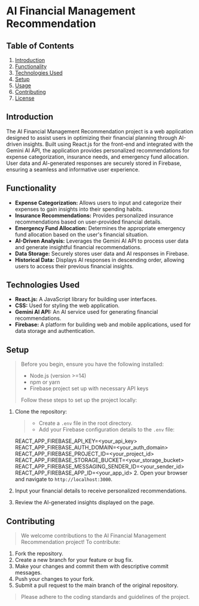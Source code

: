
# AI Financial Management Recommendation

## Table of Contents

1.  [Introduction](#introduction)
2.  [Functionality](#functionality)
3.  [Technologies Used](#technologies-used)
4.  [Setup](#setup)
5.  [Usage](#usage)
6.  [Contributing](#contributing)
7.  [License](#license)

## Introduction

The AI Financial Management Recommendation project is a web application designed to assist users in optimizing their financial planning through AI-driven insights. Built using React.js for the front-end and integrated with the Gemini AI API, the application provides personalized recommendations for expense categorization, insurance needs, and emergency fund allocation. User data and AI-generated responses are securely stored in Firebase, ensuring a seamless and informative user experience.

## Functionality

*   **Expense Categorization:** Allows users to input and categorize their expenses to gain insights into their spending habits.
*   **Insurance Recommendations:** Provides personalized insurance recommendations based on user-provided financial details.
*   **Emergency Fund Allocation:** Determines the appropriate emergency fund allocation based on the user's financial situation.
*   **AI-Driven Analysis:** Leverages the Gemini AI API to process user data and generate insightful financial recommendations.
*   **Data Storage:** Securely stores user data and AI responses in Firebase.
*   **Historical Data:** Displays AI responses in descending order, allowing users to access their previous financial insights.

## Technologies Used

*   **React.js:** A JavaScript library for building user interfaces.
*   **CSS:** Used for styling the web application.
*   **Gemini AI API:** An AI service used for generating financial recommendations.
*   **Firebase:** A platform for building web and mobile applications, used for data storage and authentication.

## Setup

> Before you begin, ensure you have the following installed:
>
> *   Node.js (version >=14)
> *   npm or yarn
> *   Firebase project set up with necessary API keys
>
> Follow these steps to set up the project locally:

1.  Clone the repository:

    > *   Create a `.env` file in the root directory.
    > *   Add your Firebase configuration details to the `.env` file:


    REACT_APP_FIREBASE_API_KEY=<your_api_key>
    REACT_APP_FIREBASE_AUTH_DOMAIN=<your_auth_domain>
    REACT_APP_FIREBASE_PROJECT_ID=<your_project_id>
    REACT_APP_FIREBASE_STORAGE_BUCKET=<your_storage_bucket>
    REACT_APP_FIREBASE_MESSAGING_SENDER_ID=<your_sender_id>
    REACT_APP_FIREBASE_APP_ID=<your_app_id>
    2.  Open your browser and navigate to `http://localhost:3000`.
3.  Input your financial details to receive personalized recommendations.
4.  Review the AI-generated insights displayed on the page.

## Contributing

> We welcome contributions to the AI Financial Management Recommendation project! To contribute:

1.  Fork the repository.
2.  Create a new branch for your feature or bug fix.
3.  Make your changes and commit them with descriptive commit messages.
4.  Push your changes to your fork.
5.  Submit a pull request to the main branch of the original repository.

> Please adhere to the coding standards and guidelines of the project.

